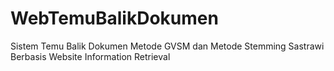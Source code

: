 # WebTemuBalikDokumen
Sistem Temu Balik Dokumen Metode GVSM dan Metode Stemming Sastrawi Berbasis Website Information Retrieval
